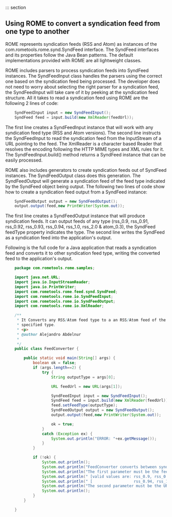 ::: section
## Using ROME to convert a syndication feed from one type to another

ROME represents syndication feeds (RSS and Atom) as instances of the
com.rometools.rome.synd.SyndFeed interface. The SyndFeed interfaces and
its properties follow the Java Bean patterns. The default
implementations provided with ROME are all lightweight classes.

ROME includes parsers to process syndication feeds into SyndFeed
instances. The SyndFeedInput class handles the parsers using the correct
one based on the syndication feed being processed. The developer does
not need to worry about selecting the right parser for a syndication
feed, the SyndFeedInput will take care of it by peeking at the
syndication feed structure. All it takes to read a syndication feed
using ROME are the following 2 lines of code:

```java
    SyndFeedInput input = new SyndFeedInput();
    SyndFeed feed = input.build(new XmlReader(feedUrl));
```

The first line creates a SyndFeedInput instance that will work with any
syndication feed type (RSS and Atom versions). The second line instructs
the SyndFeedInput to read the syndication feed from the InputStream of a
URL pointing to the feed. The XmlReader is a character based Reader that
resolves the encoding following the HTTP MIME types and XML rules for
it. The SyndFeedInput.build() method returns a SyndFeed instance that
can be easily processed.

ROME also includes generators to create syndication feeds out of
SyndFeed instances. The SyndFeedOutput class does this generation. The
SyndFeedOutput will generate a syndication feed of the feed type
indicated by the SyndFeed object being output. The following two lines
of code show how to create a syndication feed output from a SyndFeed
instance:

```java
    SyndFeedOutput output = new SyndFeedOutput();
    output.output(feed,new PrintWriter(System.out));
```

The first line creates a SyndFeedOutput instance that will produce
syndication feeds. It can output feeds of any type (rss_0.9, rss_0.91,
rss_0.92, rss_0.93, rss_0.94, rss_1.0, rss_2.0 & atom_0.3), the SyndFeed
feedType property indicates the type. The second line writes the
SyndFeed as a syndication feed into the application\'s output.

Following is the full code for a Java application that reads a
syndication feed and converts it to other syndication feed type, writing
the converted feed to the application\'s output.

```java
    package com.rometools.rome.samples;

    import java.net.URL;
    import java.io.InputStreamReader;
    import java.io.PrintWriter;
    import com.rometools.rome.feed.synd.SyndFeed;
    import com.rometools.rome.io.SyndFeedInput;
    import com.rometools.rome.io.SyndFeedOutput;
    import com.rometools.rome.io.XmlReader;

    /**
     * It Converts any RSS/Atom feed type to a an RSS/Atom feed of the
     * specified type.
     * <p>
     * @author Alejandro Abdelnur
     *
     */
    public class FeedConverter {

        public static void main(String[] args) {
            boolean ok = false;
            if (args.length==2) {
                try {
                    String outputType = args[0];

                    URL feedUrl = new URL(args[1]);

                    SyndFeedInput input = new SyndFeedInput();
                    SyndFeed feed = input.build(new XmlReader(feedUrl));
                    feed.setFeedType(outputType);
                    SyndFeedOutput output = new SyndFeedOutput();
                    output.output(feed,new PrintWriter(System.out));

                    ok = true;
                }
                catch (Exception ex) {
                    System.out.println("ERROR: "+ex.getMessage());
                }
            }

            if (!ok) {
                System.out.println();
                System.out.println("FeedConverter converts between syndication feeds types.");
                System.out.println("The first parameter must be the feed type to convert to.");
                System.out.println(" [valid values are: rss_0.9, rss_0.91, rss_0.92, rss_0.93, ]");
                System.out.println(" [                  rss_0.94, rss_1.0, rss_2.0 & atom_0.3  ]");
                System.out.println("The second parameter must be the URL of the feed to convert.");
                System.out.println();
            }
        }

    }
```
